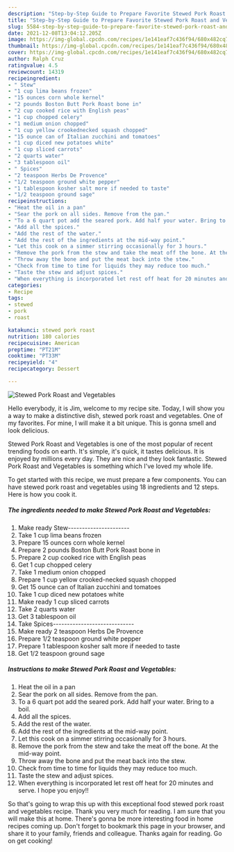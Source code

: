 ```yaml
---
description: "Step-by-Step Guide to Prepare Favorite Stewed Pork Roast and Vegetables"
title: "Step-by-Step Guide to Prepare Favorite Stewed Pork Roast and Vegetables"
slug: 5584-step-by-step-guide-to-prepare-favorite-stewed-pork-roast-and-vegetables
date: 2021-12-08T13:04:12.205Z
image: https://img-global.cpcdn.com/recipes/1e141eaf7c436f94/680x482cq70/stewed-pork-roast-and-vegetables-recipe-main-photo.jpg
thumbnail: https://img-global.cpcdn.com/recipes/1e141eaf7c436f94/680x482cq70/stewed-pork-roast-and-vegetables-recipe-main-photo.jpg
cover: https://img-global.cpcdn.com/recipes/1e141eaf7c436f94/680x482cq70/stewed-pork-roast-and-vegetables-recipe-main-photo.jpg
author: Ralph Cruz
ratingvalue: 4.5
reviewcount: 14319
recipeingredient:
- " Stew"
- "1 cup lima beans frozen"
- "15 ounces corn whole kernel"
- "2 pounds Boston Butt Pork Roast bone in"
- "2 cup cooked rice with English peas"
- "1 cup chopped celery"
- "1 medium onion chopped"
- "1 cup yellow crookednecked squash chopped"
- "15 ounce can of Italian zucchini and tomatoes"
- "1 cup diced new potatoes white"
- "1 cup sliced carrots"
- "2 quarts water"
- "3 tablespoon oil"
- " Spices"
- "2 teaspoon Herbs De Provence"
- "1/2 teaspoon ground white pepper"
- "1 tablespoon kosher salt more if needed to taste"
- "1/2 teaspoon ground sage"
recipeinstructions:
- "Heat the oil in a pan"
- "Sear the pork on all sides. Remove from the pan."
- "To a 6 quart pot add the seared pork. Add half your water. Bring to a boil."
- "Add all the spices."
- "Add the rest of the water."
- "Add the rest of the ingredients at the mid-way point."
- "Let this cook on a simmer stirring occasionally for 3 hours."
- "Remove the pork from the stew and take the meat off the bone. At the mid-way point."
- "Throw away the bone and put the meat back into the stew."
- "Check from time to time for liquids they may reduce too much."
- "Taste the stew and adjust spices."
- "When everything is incorporated let rest off heat for 20 minutes and serve. I hope you enjoy!!"
categories:
- Recipe
tags:
- stewed
- pork
- roast

katakunci: stewed pork roast 
nutrition: 180 calories
recipecuisine: American
preptime: "PT21M"
cooktime: "PT33M"
recipeyield: "4"
recipecategory: Dessert

---
```



![Stewed Pork Roast and Vegetables](https://img-global.cpcdn.com/recipes/1e141eaf7c436f94/680x482cq70/stewed-pork-roast-and-vegetables-recipe-main-photo.jpg)

Hello everybody, it is Jim, welcome to my recipe site. Today, I will show you a way to make a distinctive dish, stewed pork roast and vegetables. One of my favorites. For mine, I will make it a bit unique. This is gonna smell and look delicious.



Stewed Pork Roast and Vegetables is one of the most popular of recent trending foods on earth. It's simple, it's quick, it tastes delicious. It is enjoyed by millions every day. They are nice and they look fantastic. Stewed Pork Roast and Vegetables is something which I've loved my whole life.


To get started with this recipe, we must prepare a few components. You can have stewed pork roast and vegetables using 18 ingredients and 12 steps. Here is how you cook it.

<!--inarticleads1-->

##### The ingredients needed to make Stewed Pork Roast and Vegetables:

1. Make ready  Stew----------------------
1. Take 1 cup lima beans frozen
1. Prepare 15 ounces corn whole kernel
1. Prepare 2 pounds Boston Butt Pork Roast bone in
1. Prepare 2 cup cooked rice with English peas
1. Get 1 cup chopped celery
1. Take 1 medium onion chopped
1. Prepare 1 cup yellow crooked-necked squash chopped
1. Get 15 ounce can of Italian zucchini and tomatoes
1. Take 1 cup diced new potatoes white
1. Make ready 1 cup sliced carrots
1. Take 2 quarts water
1. Get 3 tablespoon oil
1. Take  Spices-----------------------------
1. Make ready 2 teaspoon Herbs De Provence
1. Prepare 1/2 teaspoon ground white pepper
1. Prepare 1 tablespoon kosher salt more if needed to taste
1. Get 1/2 teaspoon ground sage




<!--inarticleads2-->

##### Instructions to make Stewed Pork Roast and Vegetables:

1. Heat the oil in a pan
1. Sear the pork on all sides. Remove from the pan.
1. To a 6 quart pot add the seared pork. Add half your water. Bring to a boil.
1. Add all the spices.
1. Add the rest of the water.
1. Add the rest of the ingredients at the mid-way point.
1. Let this cook on a simmer stirring occasionally for 3 hours.
1. Remove the pork from the stew and take the meat off the bone. At the mid-way point.
1. Throw away the bone and put the meat back into the stew.
1. Check from time to time for liquids they may reduce too much.
1. Taste the stew and adjust spices.
1. When everything is incorporated let rest off heat for 20 minutes and serve. I hope you enjoy!!




So that's going to wrap this up with this exceptional food stewed pork roast and vegetables recipe. Thank you very much for reading. I am sure that you will make this at home. There's gonna be more interesting food in home recipes coming up. Don't forget to bookmark this page in your browser, and share it to your family, friends and colleague. Thanks again for reading. Go on get cooking!
